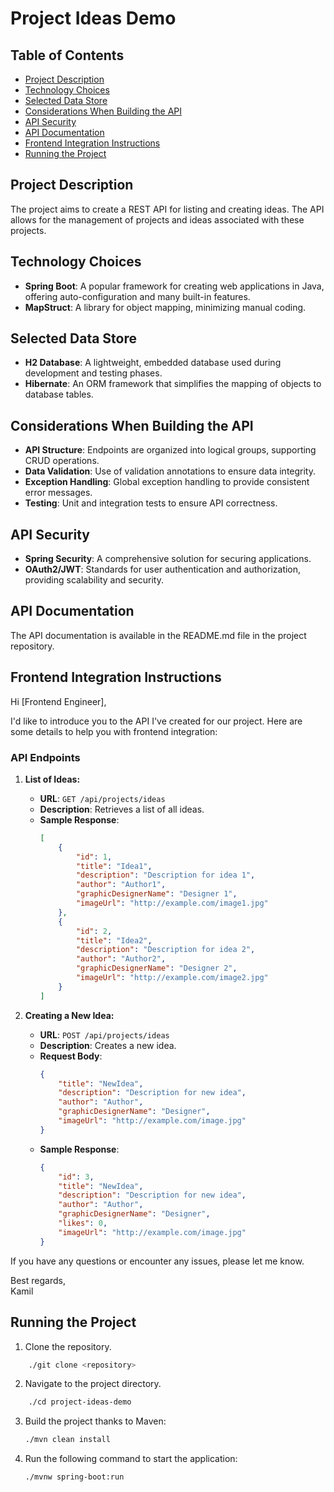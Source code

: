# Project Ideas Demo

## Table of Contents
- [Project Description](#project-description)
- [Technology Choices](#technology-choices)
- [Selected Data Store](#selected-data-store)
- [Considerations When Building the API](#considerations-when-building-the-api)
- [API Security](#api-security)
- [API Documentation](#api-documentation)
- [Frontend Integration Instructions](#frontend-integration-instructions)
- [Running the Project](#running-the-project)

## Project Description
The project aims to create a REST API for listing and creating ideas. The API allows for the management of projects and ideas associated with these projects.

## Technology Choices
- **Spring Boot**: A popular framework for creating web applications in Java, offering auto-configuration and many built-in features.
- **MapStruct**: A library for object mapping, minimizing manual coding.

## Selected Data Store
- **H2 Database**: A lightweight, embedded database used during development and testing phases.
- **Hibernate**: An ORM framework that simplifies the mapping of objects to database tables.

## Considerations When Building the API
- **API Structure**: Endpoints are organized into logical groups, supporting CRUD operations.
- **Data Validation**: Use of validation annotations to ensure data integrity.
- **Exception Handling**: Global exception handling to provide consistent error messages.
- **Testing**: Unit and integration tests to ensure API correctness.

## API Security
- **Spring Security**: A comprehensive solution for securing applications.
- **OAuth2/JWT**: Standards for user authentication and authorization, providing scalability and security.

## API Documentation
The API documentation is available in the README.md file in the project repository.

## Frontend Integration Instructions
Hi [Frontend Engineer],

I'd like to introduce you to the API I've created for our project. Here are some details to help you with frontend integration:

### API Endpoints

1. **List of Ideas:**
    - **URL**: `GET /api/projects/ideas`
    - **Description**: Retrieves a list of all ideas.
    - **Sample Response**:
      ```json
      [
          {
              "id": 1,
              "title": "Idea1",
              "description": "Description for idea 1",
              "author": "Author1",
              "graphicDesignerName": "Designer 1",
              "imageUrl": "http://example.com/image1.jpg"
          },
          {
              "id": 2,
              "title": "Idea2",
              "description": "Description for idea 2",
              "author": "Author2",
              "graphicDesignerName": "Designer 2",
              "imageUrl": "http://example.com/image2.jpg"
          }
      ]
      ```

2. **Creating a New Idea:**
    - **URL**: `POST /api/projects/ideas`
    - **Description**: Creates a new idea.
    - **Request Body**:
      ```json
      {
          "title": "NewIdea",
          "description": "Description for new idea",
          "author": "Author",
          "graphicDesignerName": "Designer",
          "imageUrl": "http://example.com/image.jpg"
      }
      ```
    - **Sample Response**:
      ```json
      {
          "id": 3,
          "title": "NewIdea",
          "description": "Description for new idea",
          "author": "Author",
          "graphicDesignerName": "Designer",
          "likes": 0,
          "imageUrl": "http://example.com/image.jpg"
      }
      ```

If you have any questions or encounter any issues, please let me know.

Best regards,  
Kamil

## Running the Project
1. Clone the repository.
```bash
    ./git clone <repository>
```
2. Navigate to the project directory.
```bash
    ./cd project-ideas-demo
```
3. Build the project thanks to Maven:
   ```bash
   ./mvn clean install
   ```
4. Run the following command to start the application:
   ```bash
   ./mvnw spring-boot:run
   ```